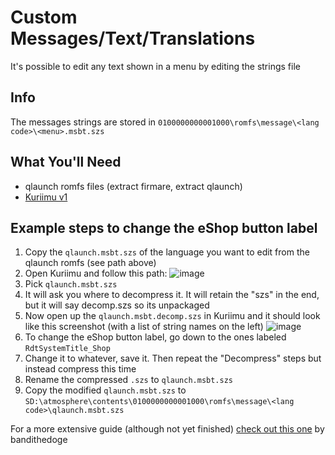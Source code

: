 # Custom Messages/Text/Translations

It's possible to edit any text shown in a menu by editing the strings file

## Info

The messages strings are stored in `0100000000001000\romfs\message\<lang code>\<menu>.msbt.szs`

## What You'll Need

-   qlaunch romfs files (extract firmare, extract qlaunch)
-   [Kuriimu v1](https://github.com/IcySon55/Kuriimu/releases)

## Example steps to change the eShop button label

1. Copy the `qlaunch.msbt.szs` of the language you want to edit from the qlaunch romfs (see path above)
2. Open Kuriimu and follow this path: ![image](https://cdn.discordapp.com/attachments/495784470377398282/495850689394638848/unknown1.png)
3. Pick `qlaunch.msbt.szs`
4. It will ask you where to decompress it. It will retain the "szs" in the end, but it will say decomp.szs so its unpackaged
5. Now open up the `qlaunch.msbt.decomp.szs` in Kuriimu and it should look like this screenshot (with a list of string names on the left) ![image](https://cdn.discordapp.com/attachments/495784470377398282/495850914872295424/unknown.png)
6. To change the eShop button label, go down to the ones labeled `RdtSystemTitle_Shop`
7. Change it to whatever, save it. Then repeat the "Decompress" steps but instead compress this time
8. Rename the compressed `.szs` to `qlaunch.msbt.szs`
9. Copy the modified `qlaunch.msbt.szs` to `SD:\atmosphere\contents\0100000000001000\romfs\message\<lang code>\qlaunch.msbt.szs`

For a more extensive guide (although not yet finished) [check out this one](https://github.com/bandithedoge/switch-pl/wiki) by bandithedoge
